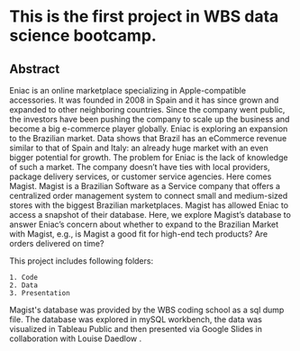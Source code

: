 # This is the first project in WBS data science bootcamp.

## Abstract

Eniac is an online marketplace specializing in Apple-compatible accessories. It was founded in 2008 in Spain and it has since grown and expanded to other neighboring countries. Since the company went public, the investors have been pushing the company to scale up the business and become a big e-commerce player globally. Eniac is exploring an expansion to the Brazilian market. Data shows that Brazil has an eCommerce revenue similar to that of Spain and Italy: an already huge market with an even bigger potential for growth. The problem for Eniac is the lack of knowledge of such a market. The company doesn’t have ties with local providers, package delivery services, or customer service agencies. Here comes Magist. Magist is a Brazilian Software as a Service company that offers a centralized order management system to connect small and medium-sized stores with the biggest Brazilian marketplaces. Magist has allowed Eniac to access a snapshot of their database. Here, we explore Magist’s database to answer Eniac’s concern about whether to expand to the Brazilian Market with Magist, e.g., is Magist a good fit for high-end tech products? Are orders delivered on time?


This project includes following folders:

    1. Code
    2. Data
    3. Presentation

Magist's database was provided by the WBS coding school as a sql dump file. The database was explored in mySQL workbench, the data was visualized in Tableau Public and then presented via Google Slides in collaboration with Louise Daedlow .

